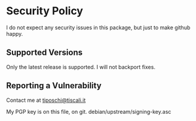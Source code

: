 # Security Policy

I do not expect any security issues in this package, but just to make
github happy.

## Supported Versions

Only the latest release is supported. I will not backport fixes.

## Reporting a Vulnerability

Contact me at tiposchi@tiscali.it

My PGP key is on this file, on git.
debian/upstream/signing-key.asc
